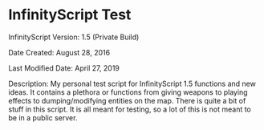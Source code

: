 # InfinityScript Test

InfinityScript Version: 1.5 (Private Build)

Date Created: August 28, 2016

Last Modified Date: April 27, 2019

Description:
My personal test script for InfinityScript 1.5 functions and new ideas. It contains a plethora or functions from giving weapons to playing effects to dumping/modifying entities on the map. There is quite a bit of stuff in this script. It is all meant for testing, so a lot of this is not meant to be in a public server.

